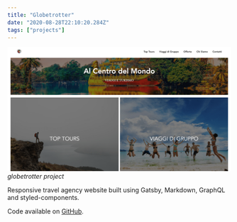 ```yaml
---
title: "Globetrotter"
date: "2020-08-28T22:10:20.284Z"
tags: ["projects"]
---
```


![globetrotter project](1.png)
_globetrotter project_

Responsive travel agency website built using Gatsby, Markdown, GraphQL and styled-components.

Code available on [GitHub](https://github.com/eneax/globetrotter).
